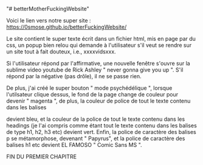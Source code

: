 "# betterMotherFuckingWebsite" 

Voici le lien vers notre super site : https://0smose.github.io/betterFuckingWebsite/

Le site contient le super texte écrit dans un fichier html, mis en page par du css, 
un popup bien relou qui demande à l'utilisateur s'il veut se rendre sur un site
tout à fait douteux, i.e., xxxxvidsxxx.

Si l'utilisateur répond par l'affirmative, une nouvelle fenêtre s'ouvre sur la sublime
video youtube de Rick Ashley " never gonna give you up ". 
S'il répond par la négative (pas drôle), il ne se passe rien. 

De plus, j'ai créé le super bouton " mode psychédélique ", lorsque l'utilsateur clique dessus, 
le fond de la page change de couleur pour devenir " magenta ", de plus, la couleur de police 
de tout le texte contenu dans les balises <p> devient bleu, et la couleur de la police de tout
le texte contenu dans les headings (je l'ai compris comme étant tout le texte contenu dans les 
balises de type h1, h2, h3 etc) devient vert. Enfin, la police de caractère des balises p
se métamorphose, devenant " Papyrus", et la police de caractère des balises h1 etc devient EL
FAMOSO " Comic Sans MS ".

FIN DU PREMIER CHAPITRE
